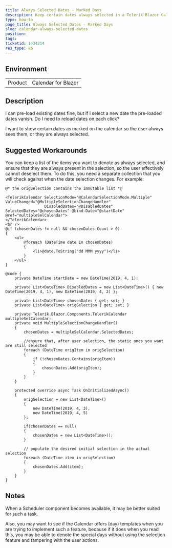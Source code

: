 ```yaml
---
title: Always Selected Dates - Marked Days
description: Keep certain dates always selected in a Telerik Blazor Calendar as visual indicators to the user.
type: how-to
page_title: Always Selected Dates - Marked Days
slug: calendar-always-selected-dates
position: 
tags: 
ticketid: 1434214
res_type: kb
---
```


## Environment
<table>
	<tbody>
		<tr>
			<td>Product</td>
			<td>Calendar for Blazor</td>
		</tr>
	</tbody>
</table>


## Description
I can pre-load existing dates fine, but if I select a new date the pre-loaded dates vanish. Do I need to reload dates on each click?

I want to show certain dates as marked on the calendar so the user always sees them, or they are always selected.

## Suggested Workarounds
You can keep a list of the items you want to denote as always selected, and ensure that they are always present in the selection, so the user effectively cannot deselect them. To do this, you need a separate collection that you will check against when the date selection changes. For example:

````RAZOR
@* the origSelection contains the immutable list *@

<TelerikCalendar SelectionMode="@CalendarSelectionMode.Multiple" ValueChanged="@MultipleSelectionChangeHandler"
                 DisabledDates="@DisabledDates" SelectedDates="@chosenDates" @bind-Date="@startDate" @ref="multipleSelCalendar">
</TelerikCalendar>
<br />
@if (chosenDates != null && chosenDates.Count > 0)
{
    <ul>
        @foreach (DateTime date in chosenDates)
        {
            <li>@date.ToString("dd MMM yyyy")</li>
        }
    </ul>
}

@code {
    private DateTime startDate = new DateTime(2019, 4, 1);

    private List<DateTime> DisabledDates = new List<DateTime>() { new DateTime(2019, 4, 1), new DateTime(2019, 4, 2) };

    private List<DateTime> chosenDates { get; set; }
    private List<DateTime> origSelection { get; set; }

    private Telerik.Blazor.Components.TelerikCalendar multipleSelCalendar;
    private void MultipleSelectionChangeHandler()
    {
        chosenDates = multipleSelCalendar.SelectedDates;

        //ensure that, after user selection, the static ones you want are still selected
        foreach (DateTime origItem in origSelection)
        {
            if (!chosenDates.Contains(origItem))
            {
                chosenDates.Add(origItem);
            }
        }
    }

    protected override async Task OnInitializedAsync()
    {
        origSelection = new List<DateTime>()
        {
            new DateTime(2019, 4, 3),
            new DateTime(2019, 4, 5)
        };

        if(chosenDates == null)
        {
            chosenDates = new List<DateTime>();
        }

        // populate the desired initial selection in the actual selection
        foreach (DateTime item in origSelection)
        {
            chosenDates.Add(item);
        }
    }
}
````

## Notes
When a Scheduler component becomes available, it may be better suited for such a task.

Also, you may want to see if the Calendar offers (day) templates when you are trying to implement such a feature, because if it does when you read this, you may be able to denote the special days without using the selection feature and tampering with the user actions.
